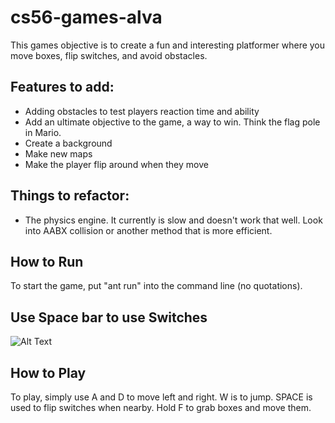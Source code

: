# cs56-games-alva

This games objective is to create a fun and interesting platformer where you move boxes, flip switches, and avoid obstacles.

## Features to add:
* Adding obstacles to test players reaction time and ability
* Add an ultimate objective to the game, a way to win. Think the flag pole in Mario.
* Create a background
* Make new maps
* Make the player flip around when they move

## Things to refactor:
* The physics engine. It currently is slow and doesn't work that well. Look into AABX collision or another method that is more efficient.

## How to Run
To start the game, put "ant run" into the command line (no quotations).

## Use Space bar to use Switches
![Alt Text](1z7lhq.gif)

## How to Play
To play, simply use A and D to move left and right. W is to jump. SPACE is used to flip switches when nearby. Hold F to grab boxes and move them.

